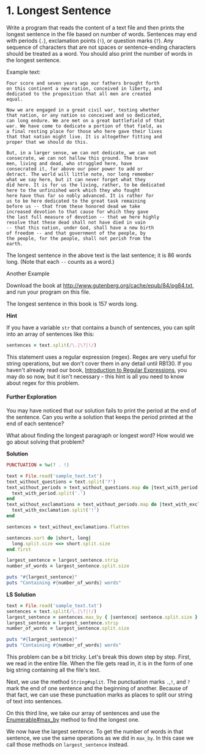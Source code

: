 # 1. Longest Sentence

Write a program that reads the content of a text file and then prints the longest sentence in the file based on number of words. Sentences may end with periods (`.`), exclamation points (`!`), or question marks (`?`). Any sequence of characters that are not spaces or sentence-ending characters should be treated as a word. You should also print the number of words in the longest sentence.

Example text:

```plaintext
Four score and seven years ago our fathers brought forth
on this continent a new nation, conceived in liberty, and
dedicated to the proposition that all men are created
equal.

Now we are engaged in a great civil war, testing whether
that nation, or any nation so conceived and so dedicated,
can long endure. We are met on a great battlefield of that
war. We have come to dedicate a portion of that field, as
a final resting place for those who here gave their lives
that that nation might live. It is altogether fitting and
proper that we should do this.

But, in a larger sense, we can not dedicate, we can not
consecrate, we can not hallow this ground. The brave
men, living and dead, who struggled here, have
consecrated it, far above our poor power to add or
detract. The world will little note, nor long remember
what we say here, but it can never forget what they
did here. It is for us the living, rather, to be dedicated
here to the unfinished work which they who fought
here have thus far so nobly advanced. It is rather for
us to be here dedicated to the great task remaining
before us -- that from these honored dead we take
increased devotion to that cause for which they gave
the last full measure of devotion -- that we here highly
resolve that these dead shall not have died in vain
-- that this nation, under God, shall have a new birth
of freedom -- and that government of the people, by
the people, for the people, shall not perish from the
earth.
```

The longest sentence in the above text is the last sentence; it is 86 words long. (Note that each `--` counts as a word.)

Another Example

Download the book at http://www.gutenberg.org/cache/epub/84/pg84.txt, and run your program on this file.

The longest sentence in this book is 157 words long.

**Hint**

If you have a variable `str` that contains a bunch of sentences, you can split into an array of sentences like this:

```ruby
sentences = text.split(/\.|\?|!/)
```

This statement uses a regular expression (regex). Regex are very useful for string operations, but we don't cover them in any detail until RB130. If you haven't already read our book, [Introduction to Regular Expressions](https://launchschool.com/books/regex), you may do so now, but it isn't necessary - this hint is all you need to know about regex for this problem.

#### Further Exploration

You may have noticed that our solution fails to print the period at the end of the sentence. Can you write a solution that keeps the period printed at the end of each sentence?

What about finding the longest paragraph or longest word? How would we go about solving that problem?

**Solution**

```ruby
PUNCTUATION = %w(? . !)

text = File.read('sample_text.txt')
text_without_questions = text.split('?')
text_without_periods = text_without_questions.map do |text_with_period|
  text_with_period.split('.')
end
text_without_exclamations = text_without_periods.map do |text_with_exclamation|
  text_with_exclamation.split('!')
end

sentences = text_without_exclamations.flatten

sentences.sort do |short, long|
  long.split.size <=> short.split.size
end.first

largest_sentence = largest_sentence.strip
number_of_words = largest_sentence.split.size

puts "#{largest_sentence}"
puts "Containing #{number_of_words} words"
```

**LS Solution**

```ruby
text = File.read('sample_text.txt')
sentences = text.split(/\.|\?|!/)
largest_sentence = sentences.max_by { |sentence| sentence.split.size }
largest_sentence = largest_sentence.strip
number_of_words = largest_sentence.split.size

puts "#{largest_sentence}"
puts "Containing #{number_of_words} words"
```

This problem can be a bit tricky. Let's break this down step by step. First, we read in the entire file. When the file gets read in, it is in the form of one big string containing all the file's text.

Next, we use the method `String#split`. The punctuation marks `.`,`!`, and `?` mark the end of one sentence and the beginning of another. Because of that fact, we can use these punctuation marks as places to split our string of text into sentences.

On this third line, we take our array of sentences and use the [Enumerable#max_by](http://ruby-doc.org/core/Enumerable.html#method-i-max_by) method to find the longest one.

We now have the largest sentence. To get the number of words in that sentence, we use the same operations as we did in `max_by`. In this case we call those methods on `largest_sentence` instead.